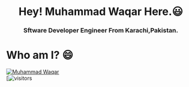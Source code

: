 <h1 align="center">Hey! Muhammad Waqar Here.😃</h1>

<h3 align="center">Sftware Developer Engineer From Karachi,Pakistan.</h3>

# Who am I? 😄

[![Muhammad Waqar](https://github-readme-stats.vercel.app/api?username=Muhammad-waqar-uit)](https://github.com/Muhammad-waqar-uit/github-readme-stats)
</br>
[![visitors](https://visitor-badge.laobi.icu/badge?page_id=Muhammad-waqar-uit.Muhammad-waqar-uit)
